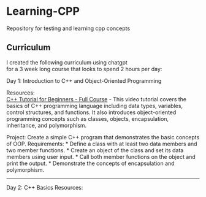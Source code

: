 # Learning-CPP
Repository for testing and learning cpp concepts

## Curriculum

I created the following curriculum using chatgpt 
<br>for a 3 week long course that looks to spend 2 hours per day:<br>

Day 1: Introduction to C++ and Object-Oriented Programming

Resources:<br>
[C++ Tutorial for Beginners - Full Course](https://www.youtube.com/watch?v=vLnPwxZdW4Y) - This video tutorial covers the basics of C++ programming language including data types, variables, control structures, and functions.
It also introduces object-oriented programming concepts such as classes, objects, encapsulation, inheritance, and polymorphism.



Project: 
Create a simple C++ program that demonstrates the basic concepts of OOP.
Requirements:
    * Define a class with at least two data members and two member functions.
    * Create an object of the class and set its data members using user input.
    * Call both member functions on the object and print the output.
    * Demonstrate the concepts of encapsulation and polymorphism.

---

Day 2: C++ Basics
Resources: 
